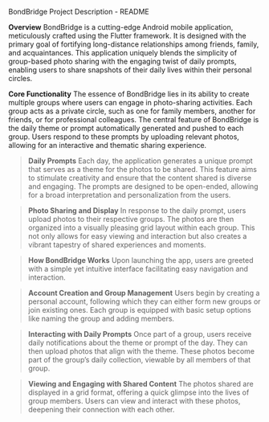 
BondBridge Project Description - README

**Overview**
BondBridge is a cutting-edge Android mobile application, meticulously crafted using the Flutter framework. It is designed with the primary goal of fortifying long-distance relationships among friends, family, and acquaintances. This application uniquely blends the simplicity of group-based photo sharing with the engaging twist of daily prompts, enabling users to share snapshots of their daily lives within their personal circles.

**Core Functionality**
The essence of BondBridge lies in its ability to create multiple groups where users can engage in photo-sharing activities. Each group acts as a private circle, such as one for family members, another for friends, or for professional colleagues. The central feature of BondBridge is the daily theme or prompt automatically generated and pushed to each group. Users respond to these prompts by uploading relevant photos, allowing for an interactive and thematic sharing experience.

> **Daily Prompts**
Each day, the application generates a unique prompt that serves as a theme for the photos to be shared. This feature aims to stimulate creativity and ensure that the content shared is diverse and engaging. The prompts are designed to be open-ended, allowing for a broad interpretation and personalization from the users.

> **Photo Sharing and Display**
In response to the daily prompt, users upload photos to their respective groups. The photos are then organized into a visually pleasing grid layout within each group. This not only allows for easy viewing and interaction but also creates a vibrant tapestry of shared experiences and moments.

> **How BondBridge Works**
Upon launching the app, users are greeted with a simple yet intuitive interface facilitating easy navigation and interaction.

> **Account Creation and Group Management** 
Users begin by creating a personal account, following which they can either form new groups or join existing ones. Each group is equipped with basic setup options like naming the group and adding members.

> **Interacting with Daily Prompts**
Once part of a group, users receive daily notifications about the theme or prompt of the day. They can then upload photos that align with the theme. These photos become part of the group’s daily collection, viewable by all members of that group.

> **Viewing and Engaging with Shared Content**
The photos shared are displayed in a grid format, offering a quick glimpse into the lives of group members. Users can view and interact with these photos, deepening their connection with each other.
